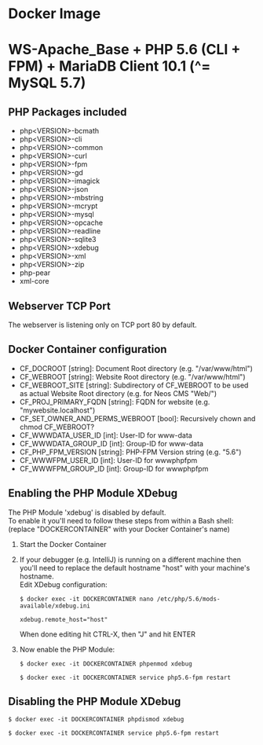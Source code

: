 # Docker Image
# WS-Apache\_Base + PHP 5.6 (CLI + FPM) + MariaDB Client 10.1 (^= MySQL 5.7)

## PHP Packages included

- php\<VERSION\>-bcmath
- php\<VERSION\>-cli
- php\<VERSION\>-common
- php\<VERSION\>-curl
- php\<VERSION\>-fpm
- php\<VERSION\>-gd
- php\<VERSION\>-imagick
- php\<VERSION\>-json
- php\<VERSION\>-mbstring
- php\<VERSION\>-mcrypt
- php\<VERSION\>-mysql
- php\<VERSION\>-opcache
- php\<VERSION\>-readline
- php\<VERSION\>-sqlite3
- php\<VERSION\>-xdebug
- php\<VERSION\>-xml
- php\<VERSION\>-zip
- php-pear
- xml-core

## Webserver TCP Port
The webserver is listening only on TCP port 80 by default.

## Docker Container configuration

- CF\_DOCROOT [string]: Document Root directory (e.g. "/var/www/html")
- CF\_WEBROOT [string]: Website Root directory (e.g. "/var/www/html")
- CF\_WEBROOT\_SITE [string]: Subdirectory of CF\_WEBROOT to be used as actual Website Root directory (e.g. for Neos CMS "Web/")
- CF\_PROJ\_PRIMARY\_FQDN [string]: FQDN for website (e.g. "mywebsite.localhost")
- CF\_SET\_OWNER\_AND\_PERMS\_WEBROOT [bool]: Recursively chown and chmod CF\_WEBROOT?
- CF\_WWWDATA\_USER\_ID [int]: User-ID for www-data
- CF\_WWWDATA\_GROUP\_ID [int]: Group-ID for www-data
- CF\_PHP\_FPM\_VERSION [string]: PHP-FPM Version string (e.g. "5.6")
- CF\_WWWFPM\_USER\_ID [int]: User-ID for wwwphpfpm
- CF\_WWWFPM\_GROUP\_ID [int]: Group-ID for wwwphpfpm

## Enabling the PHP Module XDebug
The PHP Module 'xdebug' is disabled by default.  
To enable it you'll need to follow these steps from within a Bash shell:  
(replace "DOCKERCONTAINER" with your Docker Container's name)

1. Start the Docker Container
2. If your debugger (e.g. IntelliJ) is running on a different machine then
	you'll need to replace the default hostname "host" with your machine's hostname.  
	Edit XDebug configuration:  
	```
	$ docker exec -it DOCKERCONTAINER nano /etc/php/5.6/mods-available/xdebug.ini
	```  
	  
	```
	xdebug.remote_host="host"
	```  
	When done editing hit CTRL-X, then "J" and hit ENTER
3. Now enable the PHP Module:  
	```  
	$ docker exec -it DOCKERCONTAINER phpenmod xdebug
	```  
	```  
	$ docker exec -it DOCKERCONTAINER service php5.6-fpm restart
	```

## Disabling the PHP Module XDebug

```  
$ docker exec -it DOCKERCONTAINER phpdismod xdebug
```  
```  
$ docker exec -it DOCKERCONTAINER service php5.6-fpm restart
```
